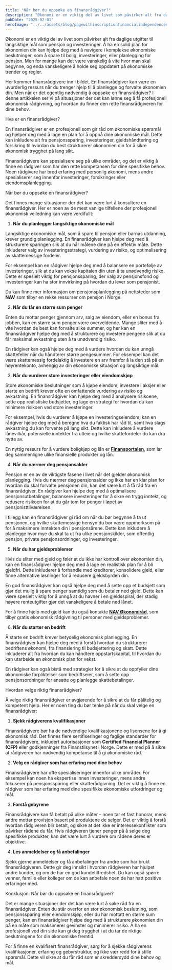 ```yaml
---
title: "Når bør du oppsøke en finansrådgiver?"
description: "Økonomi er en viktig del av livet som påvirker alt fra daglige utgifter til langsiktige mål som pensjon og investeringer. Å ha en solid plan for økonomien din kan hjelpe deg med å navigere i komplekse økonomiske beslutninger, som å spare til bolig, investeringer, eller planlegging for pensjon. Men for mange kan det være vanskelig &#8230; Read more"
pubDate: "2025-02-01"
heroImage: "../../assets/blog/pagewithinscriptionfinancialindependenceretireearl.jpg"
---
```


Økonomi er en viktig del av livet som påvirker alt fra daglige utgifter til langsiktige mål som pensjon og investeringer. Å ha en solid plan for økonomien din kan hjelpe deg med å navigere i komplekse økonomiske beslutninger, som å spare til bolig, investeringer, eller planlegging for pensjon. Men for mange kan det være vanskelig å vite hvor man skal begynne, og enda vanskeligere å holde seg oppdatert på økonomiske trender og regler.

Her kommer finansrådgivere inn i bildet. En finansrådgiver kan være en uvurderlig ressurs når du trenger hjelp til å planlegge og forvalte økonomien din. Men når er det egentlig nødvendig å oppsøke en finansrådgiver? I denne artikkelen ser vi på situasjoner der det kan lønne seg å få profesjonell økonomisk rådgivning, og hvordan du finner den rette finansrådgiveren for dine behov.

Hva er en finansrådgiver?

En finansrådgiver er en profesjonell som gir råd om økonomiske spørsmål og hjelper deg med å lage en plan for å oppnå dine økonomiske mål. Dette kan inkludere alt fra pensjonssparing, investeringer, gjeldshåndtering og forsikring til hvordan du best strukturerer økonomien din for å sikre økonomisk trygghet på lang sikt.

Finansrådgivere kan spesialisere seg på ulike områder, og det er viktig å finne en rådgiver som har den rette kompetansen for dine spesifikke behov. Noen rådgivere har bred erfaring med personlig økonomi, mens andre spesialiserer seg innenfor investeringer, forsikringer eller eiendomsplanlegging.

Når bør du oppsøke en finansrådgiver?

Det finnes mange situasjoner der det kan være lurt å konsultere en finansrådgiver. Her er noen av de mest vanlige tilfellene der profesjonell økonomisk veiledning kan være verdifullt:

1. **Når du planlegger langsiktige økonomiske mål**

Langsiktige økonomiske mål, som å spare til pensjon eller barnas utdanning, krever grundig planlegging. En finansrådgiver kan hjelpe deg med å strukturere sparingen slik at du når målene dine på en effektiv måte. Dette inkluderer valg av investeringsstrategi, vurdering av risiko, og optimalisering av skattemessige fordeler.

For eksempel kan en rådgiver hjelpe deg med å balansere en portefølje av investeringer, slik at du kan vokse kapitalen din uten å ta unødvendig risiko. Dette er spesielt viktig for pensjonssparing, der valg av pensjonsfond og investeringer kan ha stor innvirkning på hvordan du lever som pensjonist.

Du kan finne mer informasjon om pensjonsplanlegging på nettsteder som **NAV** som tilbyr en rekke ressurser om pensjon i Norge.

2. **Når du får en større sum penger**

Enten du mottar penger gjennom arv, salg av eiendom, eller en bonus fra jobben, kan en større sum penger være overveldende. Mange sliter med å vite hvordan de best kan forvalte slike summer, og her kan en finansrådgiver hjelpe deg med å strukturere og investere pengene slik at du får maksimal avkastning uten å ta unødvendig risiko.

En rådgiver kan også hjelpe deg med å vurdere hvordan du kan unngå skattefeller når du håndterer større pengesummer. For eksempel kan det være skattemessig fordelaktig å investere en arv fremfor å la den stå på en høyrentekonto, avhengig av din økonomiske situasjon og langsiktige mål.

3. **Når du vurderer store investeringer eller eiendomskjøp**

Store økonomiske beslutninger som å kjøpe eiendom, investere i aksjer eller starte en bedrift krever ofte en omfattende vurdering av risiko og avkastning. En finansrådgiver kan hjelpe deg med å analysere risikoene, sette opp realistiske budsjetter, og lage en strategi for hvordan du kan minimere risikoen ved store investeringer.

For eksempel, hvis du vurderer å kjøpe en investeringseiendom, kan en rådgiver hjelpe deg med å beregne hva du faktisk har råd til, samt hva slags avkastning du kan forvente på lang sikt. Dette kan inkludere å vurdere lånevilkår, potensielle inntekter fra utleie og hvilke skattefordeler du kan dra nytte av.

En nyttig ressurs for å vurdere boligkjøp og lån er **[Finansportalen](https://www.finansportalen.no)**, som lar deg sammenligne ulike finansielle produkter og lån.

4. **Når du nærmer deg pensjonsalder**

Pensjon er en av de viktigste fasene i livet når det gjelder økonomisk planlegging. Hvis du nærmer deg pensjonsalder og ikke har en klar plan for hvordan du skal forvalte pensjonen din, kan det være lurt å få råd fra en finansrådgiver. En rådgiver kan hjelpe deg med å optimalisere pensjonsutbetalinger, balansere investeringer for å sikre en trygg inntekt, og redusere risikoen for at du går tom for penger i løpet av pensjonisttilværelsen.

I tillegg kan en finansrådgiver gi råd om når du bør begynne å ta ut pensjonen, og hvilke skattemessige hensyn du bør være oppmerksom på for å maksimere inntekten din i pensjonsårene. Dette kan inkludere å planlegge hvor mye du skal ta ut fra ulike pensjonskilder, som offentlig pensjon, private pensjonsordninger, og investeringer.

5. **Når du har gjeldsproblemer**

Hvis du sliter med gjeld og føler at du ikke har kontroll over økonomien din, kan en finansrådgiver hjelpe deg med å lage en realistisk plan for å bli gjeldfri. Dette inkluderer å forhandle med kreditorer, konsolidere gjeld, eller finne alternative løsninger for å redusere gjeldsbyrden din.

En god finansrådgiver kan også hjelpe deg med å sette opp et budsjett som gjør det mulig å spare penger samtidig som du betaler ned gjeld. Dette kan være spesielt viktig for å unngå at du havner i en gjeldsspiral, der stadig høyere renteutgifter gjør det vanskeligere å betale ned lånet.

For å finne hjelp med gjeld kan du også kontakte **[NAV Økonomiråd](https://www.nav.no)**, som tilbyr gratis økonomisk rådgivning til personer med gjeldsproblemer.

6. **Når du starter en bedrift**

Å starte en bedrift krever betydelig økonomisk planlegging. En finansrådgiver kan hjelpe deg med å forstå hvordan du strukturerer bedriftens økonomi, fra finansiering til budsjettering og skatt. Dette inkluderer alt fra hvordan du kan håndtere oppstartskapital, til hvordan du kan utarbeide en økonomisk plan for vekst.

En rådgiver kan også bistå med strategier for å sikre at du oppfyller dine økonomiske forpliktelser som bedriftseier, som å sette opp pensjonsordninger for ansatte og planlegge skattebetalinger.

Hvordan velge riktig finansrådgiver?

Å velge riktig finansrådgiver er avgjørende for å sikre at du får pålitelig og kompetent hjelp. Her er noen ting du bør tenke på når du skal velge en finansrådgiver:

1. **Sjekk rådgiverens kvalifikasjoner**

Finansrådgivere bør ha de nødvendige kvalifikasjonene og lisensene for å gi økonomisk råd. Det finnes flere sertifiseringer og faglige standarder for finansrådgivere, inkludert autorisasjoner som **Certified Financial Planner (CFP)** eller godkjenninger fra Finanstilsynet i Norge. Dette er med på å sikre at rådgiveren har nødvendig kompetanse til å gi økonomiske råd.

2. **Velg en rådgiver som har erfaring med dine behov**

Finansrådgivere har ofte spesialiseringer innenfor ulike områder. For eksempel kan noen ha ekspertise innen investeringer, mens andre fokuserer på pensjonssparing eller skatterådgivning. Det er viktig å finne en rådgiver som har erfaring med dine spesifikke økonomiske utfordringer og mål.

3. **Forstå gebyrene**

Finansrådgivere kan få betalt på ulike måter – noen tar et fast honorar, mens andre mottar provisjon basert på produktene de selger. Det er viktig å forstå hvordan rådgiveren blir betalt, og sikre at det ikke er interessekonflikter som påvirker rådene du får. Hvis rådgiveren tjener penger på å selge deg spesifikke produkter, kan det være lurt å vurdere om rådene deres er objektive.

4. **Les anmeldelser og få anbefalinger**

Sjekk gjerne anmeldelser og få anbefalinger fra andre som har brukt finansrådgiveren. Dette gir deg innsikt i hvordan rådgiveren har hjulpet andre kunder, og om de har en god kundetilfredshet. Du kan også spørre venner, familie eller kolleger om de kan anbefale noen de har hatt positive erfaringer med.

Konklusjon: Når bør du oppsøke en finansrådgiver?

Det er mange situasjoner der det kan være lurt å søke råd fra en finansrådgiver. Enten du står overfor en stor økonomisk beslutning, som pensjonssparing eller eiendomskjøp, eller du har mottatt en større sum penger, kan en finansrådgiver hjelpe deg med å strukturere økonomien din på en måte som maksimerer gevinster og minimerer risiko. Å ha en profesjonell ved din side kan gi deg trygghet i at du tar de riktige beslutningene for din økonomiske fremtid.

For å finne en kvalifisert finansrådgiver, sørg for å sjekke rådgiverens kvalifikasjoner, erfaring og gebyrstruktur, og ikke vær redd for å stille spørsmål. Dette vil sikre at du får råd som er skreddersydd dine behov og mål.